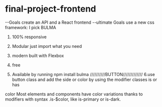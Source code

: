 # final-project-frontend

--Goals create an API and a React frontend
--ultimate Goals use a new css framework: I pick BULMA

1. 100% responsive
2. Modular just import what you need
3. modern built with Flexbox
4. free

5. Available by running
npm install bulma
//////////BUTTON/////////////
6.use  button class and add the side or color by using the modifier classes is or has


color
Most elements and components have color variations thanks to modifiers with syntax .is-$color, like is-primary or is-dark.
